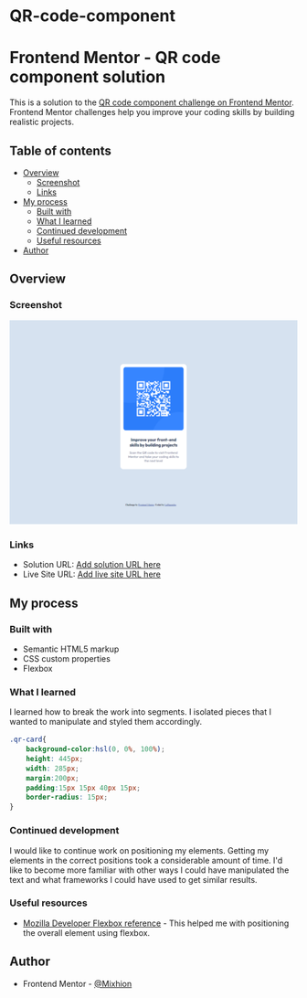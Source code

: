 # QR-code-component
# Frontend Mentor - QR code component solution

This is a solution to the [QR code component challenge on Frontend Mentor](https://www.frontendmentor.io/challenges/qr-code-component-iux_sIO_H). Frontend Mentor challenges help you improve your coding skills by building realistic projects. 

## Table of contents

- [Overview](#overview)
  - [Screenshot](#screenshot)
  - [Links](#links)
- [My process](#my-process)
  - [Built with](#built-with)
  - [What I learned](#what-i-learned)
  - [Continued development](#continued-development)
  - [Useful resources](#useful-resources)
- [Author](#author)



## Overview

### Screenshot

![Screenshot of my QR code component solution](./QR_code_component.png)


### Links

- Solution URL: [Add solution URL here](https://your-solution-url.com)
- Live Site URL: [Add live site URL here](https://your-live-site-url.com)

## My process

### Built with

- Semantic HTML5 markup
- CSS custom properties
- Flexbox

 

### What I learned

I learned how to break the work into segments. I isolated pieces that I wanted to manipulate and styled them accordingly. 


```css
.qr-card{
    background-color:hsl(0, 0%, 100%);
    height: 445px;
    width: 285px;
    margin:200px;
    padding:15px 15px 40px 15px;
    border-radius: 15px;    
}
```




### Continued development

I would like to continue work on positioning my elements. Getting my elements in the correct positions took a considerable amount of time. I'd like to become more familiar with other ways I could have manipulated the text and what frameworks I could have used to get similar results. 



### Useful resources

- [Mozilla Developer Flexbox reference](https://developer.mozilla.org/en-US/docs/Learn/CSS/CSS_layout/Flexbox) - This helped me with positioning the overall element using flexbox.


## Author

- Frontend Mentor - [@Mixhion](https://www.frontendmentor.io/profile/Mixhion)

 
